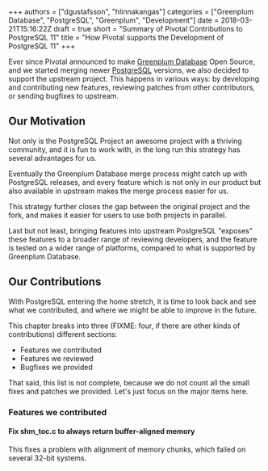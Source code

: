 +++
authors = ["dgustafsson", "hlinnakangas"]
categories = ["Greenplum Database", "PostgreSQL", "Greenplum", "Development"]
date = 2018-03-21T15:16:22Z
draft = true
short = "Summary of Pivotal Contributions to PostgreSQL 11"
title = "How Pivotal supports the Development of PostgreSQL 11"
+++

Ever since Pivotal announced to make [Greenplum Database](https://greenplum.org/) Open Source, and we started merging newer [PostgreSQL](https://www.postgresql.org/) versions, we also decided to support the upstream project. This happens in various ways: by developing and contributing new features, reviewing patches from other contributors, or sending bugfixes to upstream.


## Our Motivation

Not only is the PostgreSQL Project an awesome project with a thriving community, and it is fun to work with, in the long run this strategy has several advantages for us.

Eventually the Greenplum Database merge process might catch up with PostgreSQL releases, and every feature which is not only in our product but also available in upstream makes the merge process easier for us.

This strategy further closes the gap between the original project and the fork, and makes it easier for users to use both projects in parallel.

Last but not least, bringing features into upstream PostgreSQL "exposes" these features to a broader range of reviewing developers, and the feature is tested on a wider range of platforms, compared to what is supported by Greenplum Database.


## Our Contributions

With PostgreSQL entering the home stretch, it is time to look back and see what we contributed, and where we might be able to improve in the future.

This chapter breaks into three (FIXME: four, if there are other kinds of contributions) different sections:

* Features we contributed
* Features we reviewed
* Bugfixes we provided

That said, this list is not complete, because we do not count all the small fixes and patches we provided. Let's just focus on the major items here.

### Features we contributed

#### Fix shm_toc.c to always return buffer-aligned memory

This fixes a problem with alignment of memory chunks, which failed on several 32-bit systems.
